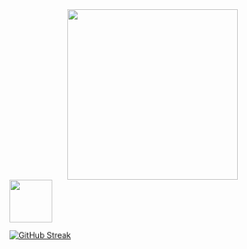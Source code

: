 <div width="400" align="center">
  <img src="https://joelcodes.co/img/icon1.png" width="300" height="auto"/>  
</div>

<a href="https://www.linkedin.com/in/joel-wiesner/" target="_blank">
  <img src="https://joelcodes.co/img/LI-Logo.png" width="75" height="auto" />
</a>

<a href="https://git.io/streak-stats"><img src="https://github-readme-streak-stats.herokuapp.com?user=JoelCreate&theme=onedark-duo&hide_border=true&mode=weekly&card_width=475" alt="GitHub Streak" /></a>
<!--
**JoelCreate/JoelCreate** is a ✨ _special_ ✨ repository because its `README.md` (this file) appears on your GitHub profile.

Here are some ideas to get you started:

- 🔭 I’m currently working on ...
- 🌱 I’m currently learning ...
- 👯 I’m looking to collaborate on ...
- 🤔 I’m looking for help with ...
- 💬 Ask me about ...
- 📫 How to reach me: ...
- 😄 Pronouns: ...
- ⚡ Fun fact: ...
-->
